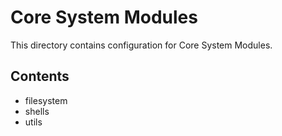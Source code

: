 # Core System Modules

This directory contains configuration for Core System Modules.

## Contents

- filesystem
- shells
- utils


